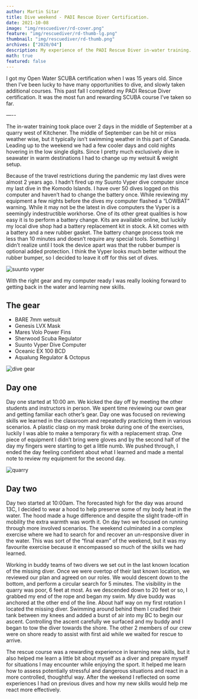 ```yaml
---
author: Martin Sitar
title: Dive weekend - PADI Rescue Diver Certification.
date: 2021-10-08
image: "img/rescuediver/rd-cover.png"
feature: "img/rescuediver/rd-thumb-lg.png"
thumbnail: "img/rescuediver/rd-thumb.png"
archives: ["2020/04"]
description: My experience of the PADI Rescue Diver in-water training.
math: true
featured: false
---
```


I got my Open Water SCUBA certification when I was 15 years old. Since then I’ve been lucky to have many opportunities to dive, and slowly taken additional courses. This past fall I completed my PADI Rescue Diver certification. It was the most fun and rewarding SCUBA course I’ve taken so far.

—--

The in-water training took place over 2 days in the middle of September at a quarry west of Kitchener. The middle of September can be hit or miss weather wise, but it typically isn’t swimming weather in this part of Canada. Leading up to the weekend we had a few cooler days and cold nights hovering in the low single digits. Since I pretty much exclusively dive in seawater in warm destinations I had to change up my wetsuit & weight setup.

Because of the travel restrictions during the pandemic my last dives were almost 2 years ago. I hadn’t fired up my Suunto Vyper dive computer since my last dive in the Komodo Islands. I have over 50 dives logged on this computer and haven’t had to change the battery once. While reviewing my equipment a few nights before the dives my computer flashed a “LOWBAT” warning. While it may not be the latest in dive computers the Vyper is a seemingly indestructible workhorse. One of its other great qualities is how easy it is to perform a battery change. Kits are available online, but luckily my local dive shop had a battery replacement kit in stock. A kit comes with a battery and a new rubber gasket. The battery change process took me less than 10 minutes and doesn’t require any special tools. Something I didn’t realize until I took the device apart was that the rubber bumper is optional added protection. I think the Vyper looks much better without the rubber bumper, so I decided to leave it off for this set of dives.

![suunto vyper](/img/rescuediver/vyper.jpg)

With the right gear and my computer ready I was really looking forward to getting back in the water and learning new skills. 

## The gear
* BARE 7mm wetsuit
* Genesis LVX Mask
* Mares Volo Power Fins
* Sherwood Scuba Regulator
* Suunto Vyper Dive Computer
* Oceanic EX 100 BCD
* Aqualung Regulator & Octopus

![dive gear](/img/rescuediver/gear.jpg)

## Day one
Day one started at 10:00 am. We kicked the day off by meeting the other students and instructors in person. We spent time reviewing our own gear and getting familiar each other’s gear. Day one was focused on reviewing skills we learned in the classroom and repeatedly practicing them in various scenarios. A plastic clasp on my mask broke during one of the exercises, luckily I was able to make a temporary fix with a replacement strap. One piece of equipment I didn’t bring were gloves and by the second half of the day my fingers were starting to get a little numb. We pushed through, I ended the day feeling confident about what I learned and made a mental note to review my equipment for the second day.

![quarry](/img/rescuediver/quarry.jpg)

## Day two
Day two started at 10:00am. The forecasted high for the day was around 13C, I decided to wear a hood to help preserve some of my body heat in the water. The hood made a huge difference and despite the slight trade-off in mobility the extra warmth was worth it. On day two we focused on running through more involved scenarios. The weekend culminated in a complex exercise where we had to search for and recover an un-responsive diver in the water. This was sort of the “final exam” of the weekend, but it was my favourite exercise because it encompassed so much of the skills we had learned. 

Working in buddy teams of two divers we set out in the last known location of the missing diver. Once we were overtop of their last known location, we reviewed our plan and agreed on our roles. We would descent down to the bottom, and perform a circular search for 5 minutes. The visibility in the quarry was poor, 6 feet at most. As we descended down to 20 feet or so, I grabbed my end of the rope and began my swim. My dive buddy was anchored at the other end of the line. About half way on my first rotation I located the missing diver. Swimming around behind them I cradled their tank between my knees and added a burst of air into my BC to begin our ascent. Controlling the ascent carefully we surfaced and my buddy and I began to tow the diver towards the shore. The other 2 members of our crew were on shore ready to assist with first aid while we waited for rescue to arrive. 

The rescue course was a rewarding experience in learning new skills, but it also helped me learn a little bit about myself as a diver and prepare myself for situations	I may encounter while enjoying the sport. It helped me learn how to assess potentially stressful and dangerous situations and react in a more controlled, thoughtful way. After the weekend I reflected on some experiences I had on previous dives and how my new skills would help me react more effectively. 
